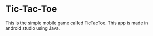 # Tic-Tac-Toe
This is the simple mobile game called TicTacToe. This app is made in android studio using Java.

